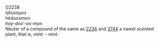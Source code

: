 <body>
  <p>G2238<br>  ἡδύοσμον  <br> hēduosmon  <br><i>hay-doo‘-os-mon </i><br>Neuter of a compound of the same as <a href="g2234.htm">2234</a> and <a href="g3744.htm">3744</a>  a <i>sweet</i> <i>scented</i> plant, that is, <i>mint:</i> - mint.<br></p>
 </body>